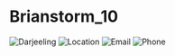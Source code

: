 # Brianstorm_10

![Darjeeling](https://imgcld.yatra.com/ytimages/image/upload/v1462443339/Darjeeling_Map2.jpg)
![Location](https://th.bing.com/th/id/OIP.ORa2dMOfuvS72xiDLhLCTgAAAA?pid=ImgDet&rs=1)
![Email](https://th.bing.com/th/id/OIP.rdfWtHxzOvwKIp7sMsQHRgHaFQ?pid=ImgDet&rs=1)
![Phone](https://www.pngmart.com/files/1/Phone-PNG-Transparent.png)
